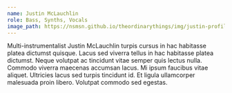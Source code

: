 ```yaml
---
name: Justin McLauchlin
role: Bass, Synths, Vocals
image_path: https://nsmsn.github.io/theordinarythings/img/justin-profile.png
---
```


Multi-instrumentalist Justin McLauchlin turpis cursus in hac habitasse platea dictumst quisque. Lacus sed viverra tellus in hac habitasse platea dictumst. Neque volutpat ac tincidunt vitae semper quis lectus nulla. Commodo viverra maecenas accumsan lacus. Mi ipsum faucibus vitae aliquet. Ultricies lacus sed turpis tincidunt id. Et ligula ullamcorper malesuada proin libero. Volutpat commodo sed egestas.
